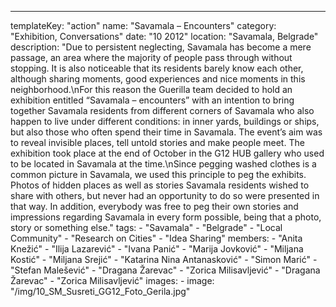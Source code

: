 ---
  templateKey: "action"
  name: "Savamala – Encounters"
  category: "Exhibition, Conversations"
  date: "10 2012"
  location: "Savamala, Belgrade"
  description: "Due to persistent neglecting, Savamala has become a mere passage, an area where the majority of people pass through without stopping. It is also noticeable that its residents barely know each other, although sharing moments, good experiences and nice moments in this neighborhood.\nFor this reason the Guerilla team decided to hold an exhibition entitled “Savamala – encountersˮ with an intention to bring together Savamala residents from different corners of Savamala who also happen to live under different conditions: in inner yards, buildings or ships, but also those who often spend their time in Savamala. The event’s aim was to reveal invisible places, tell untold stories and make people meet. The exhibition took place at the end of October in the G12 HUB gallery who used to be located in Savamala at the time.\nSince pegging washed clothes is a common picture in Savamala, we used this principle to peg the exhibits. Photos of hidden places as well as stories Savamala residents wished to share with others, but never had an opportunity to do so were presented in that way. In addition, everybody was free to peg their own stories and impressions regarding Savamala in every form possible, being that a photo, story or something else."
  tags:
    - "Savamala"
    - "Belgrade"
    - "Local Community"
    - "Research on Cities"
    - "Idea Sharing"
  members:
    - "Anita Knežić"
    - "Ilija Lazarević"
    - "Ivana Panić"
    - "Marija Jovković"
    - "Miljana Kostić"
    - "Miljana Srejić"
    - "Katarina Nina Antanasković"
    - "Simon Marić"
    - "Stefan Malešević"
    - "Dragana Žarevac"
    - "Zorica Milisavljević"
    - "Dragana Žarevac"
    - "Zorica Milisavljević"
  images:
    -
      image: "/img/10_SM_Susreti_GG12_Foto_Gerila.jpg"

